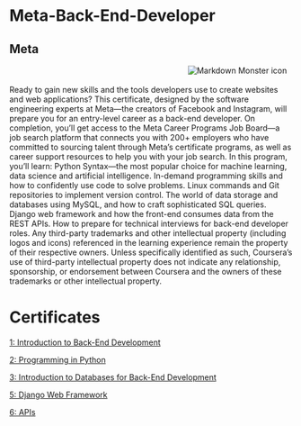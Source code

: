 # Meta-Back-End-Developer

## Meta

<img src="./meta-logo.png"
     alt="Markdown Monster icon"
     style="float: right; margin-right: 10px;" />

</br>
</br>
Ready to gain new skills and the tools developers use to create websites and web applications? This certificate, designed by the software engineering experts at Meta—the creators of Facebook and Instagram, will prepare you for an entry-level career as a back-end developer. On completion, you’ll get access to the Meta Career Programs Job Board—a job search platform that connects you with 200+ employers who have committed to sourcing talent through Meta’s certificate programs, as well as career support resources to help you with your job search. In this program, you’ll learn: Python Syntax—the most popular choice for machine learning, data science and artificial intelligence. In-demand programming skills and how to confidently use code to solve problems. Linux commands and Git repositories to implement version control. The world of data storage and databases using MySQL, and how to craft sophisticated SQL queries. Django web framework and how the front-end consumes data from the REST APIs. How to prepare for technical interviews for back-end developer roles. Any third-party trademarks and other intellectual property (including logos and icons) referenced in the learning experience remain the property of their respective owners. Unless specifically identified as such, Coursera’s use of third-party intellectual property does not indicate any relationship, sponsorship, or endorsement between Coursera and the owners of these trademarks or other intellectual
property.

# Certificates

[ 1: Introduction to Back-End Development](https://coursera.org/share/5df3fd9b497f709c36fad3753846c4b5)

[ 2: Programming in Python](https://www.coursera.org/learn/programming-in-python/home/week/4?utm_source=link&utm_medium=certificate&utm_content=cert_image&utm_campaign=sharing_cta)

[ 3: Introduction to Databases for Back-End Development](https://coursera.org/share/d96d993f86e57ae486202823fbac171d)

[ 5: Django Web Framework](https://coursera.org/share/c7a78f7c3356c71c176035fccd157bf5)

[ 6: APIs](https://coursera.org/share/5bebbe5f269705a9867ce133184d6a00)
